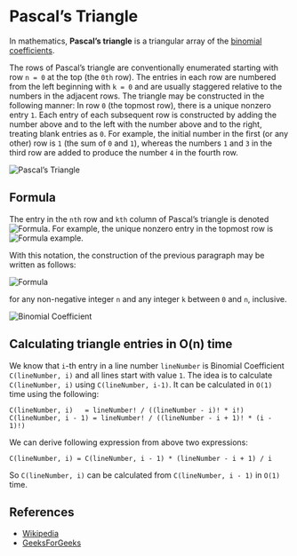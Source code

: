Pascal’s Triangle
=================

In mathematics, **Pascal’s triangle** is a triangular array of the [binomial coefficients](https://en.wikipedia.org/wiki/Binomial_coefficient).

The rows of Pascal’s triangle are conventionally enumerated starting with row `n = 0` at the top (the `0th` row). The entries in each row are numbered from the left beginning with `k = 0` and are usually staggered relative to the numbers in the adjacent rows. The triangle may be constructed in the following manner: In row `0` (the topmost row), there is a unique nonzero entry `1`. Each entry of each subsequent row is constructed by adding the number above and to the left with the number above and to the right, treating blank entries as `0`. For example, the initial number in the first (or any other) row is `1` (the sum of `0` and `1`), whereas the numbers `1` and `3` in the third row are added to produce the number `4` in the fourth row.

![Pascal’s Triangle](https://upload.wikimedia.org/wikipedia/commons/0/0d/PascalTriangleAnimated2.gif)

Formula
-------

The entry in the `nth` row and `kth` column of Pascal’s triangle is denoted ![Formula](https://wikimedia.org/api/rest_v1/media/math/render/svg/206415d3742167e319b2e52c2ca7563b799abad7). For example, the unique nonzero entry in the topmost row is ![Formula example](https://wikimedia.org/api/rest_v1/media/math/render/svg/b7e35f86368d5978b46c07fd6dddca86bd6e635c).

With this notation, the construction of the previous paragraph may be written as follows:

![Formula](https://wikimedia.org/api/rest_v1/media/math/render/svg/203b128a098e18cbb8cf36d004bd7282b28461bf)

for any non-negative integer `n` and any integer `k` between `0` and `n`, inclusive.

![Binomial Coefficient](https://wikimedia.org/api/rest_v1/media/math/render/svg/a2457a7ef3c77831e34e06a1fe17a80b84a03181)

Calculating triangle entries in O(n) time
-----------------------------------------

We know that `i`-th entry in a line number `lineNumber` is Binomial Coefficient `C(lineNumber, i)` and all lines start with value `1`. The idea is to calculate `C(lineNumber, i)` using `C(lineNumber, i-1)`. It can be calculated in `O(1)` time using the following:

    C(lineNumber, i)   = lineNumber! / ((lineNumber - i)! * i!)
    C(lineNumber, i - 1) = lineNumber! / ((lineNumber - i + 1)! * (i - 1)!)

We can derive following expression from above two expressions:

    C(lineNumber, i) = C(lineNumber, i - 1) * (lineNumber - i + 1) / i

So `C(lineNumber, i)` can be calculated from `C(lineNumber, i - 1)` in `O(1)` time.

References
----------

-   [Wikipedia](https://en.wikipedia.org/wiki/Pascal%27s_triangle)
-   [GeeksForGeeks](https://www.geeksforgeeks.org/pascal-triangle/)
